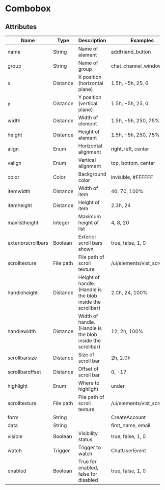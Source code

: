 # Combobox

## Attributes

| Name                |  Type      |  Description                                                 |  Examples                     |
|---------------------|------------|--------------------------------------------------------------|-------------------------------|
|  name               |  String    |  Name of element                                             |  addfriend_button             |
|  group              |  String    |  Name of group                                               |  chat_channel_window          |
|  x                  |  Distance  |  X position (horizontal plane)                               |  1.5h, -5h, 25, 0             |
|  y                  |  Distance  |  Y position (vertical plane)                                 |  1.5h, -5h, 25, 0             |
|  width              |  Distance  |  Width of element                                            |  1.5h, -5h, 250, 75%          |
|  height             |  Distance  |  Height of element                                           |  1.5h, -5h, 250, 75%          |
|  align              |  Enum      |  Horizontal alignment                                        |  right, left, center          |
|  valign             |  Enum      |  Vertical alignment                                          |  top, bottom, center          |
|  color              |  Color     |  Background color                                            |  invisible, #FFFFFF           |
|  itemwidth          |  Distance  |  Width of item                                               |  40, 70, 100%                 |
|  itemheight         |  Distance  |  Height of item                                              |  2.3h, 24                     |
|  maxlistheight      |  Integer   |  Maximum height of list                                      |  4, 8, 20                     |
|  exteriorscrollbars |  Boolean   |  Exterior scroll bars shown                                  |  true, false, 1, 0            |
|  scrolltexture      |  File path |  File path of scroll texture                                 |  /ui/elements/vist_scroll.tga |
|  handleheight       |  Distance  |  Height of handle. (Handle is the blob inside the scrollbar) |  2.0h, 24, 100%               |
|  handlewidth        |  Distance  |  Width of handle. (Handle is the blob inside the scrollbar)  |  12, 2h, 100%                 |
|  scrollbarsize      |  Distance  |  Size of scroll bar                                          |  2h, 2.0h                     |
|  scrollbaroffset    |  Distance  |  Offset of scroll bar                                        |  0, -17                       |
|  highlight          |  Enum      |  Where to highlight                                          |  under                        |
|  scrolltexture      |  File path |  File path of scroll texture                                 |  /ui/elements/vist_scroll.tga |
|  form               |  String    |                                                              |  CreateAccount                |
|  data               |  String    |                                                              |  first_name, email            |
|  visible            |  Boolean   |  Visibility status                                           |  true, false, 1, 0            |
|  watch              |  Trigger   |  Trigger to watch                                            |  ChatUserEvent                |
|  enabled            |  Boolean   |  True for enabled, false for disabled                        |  true, false, 1, 0            |